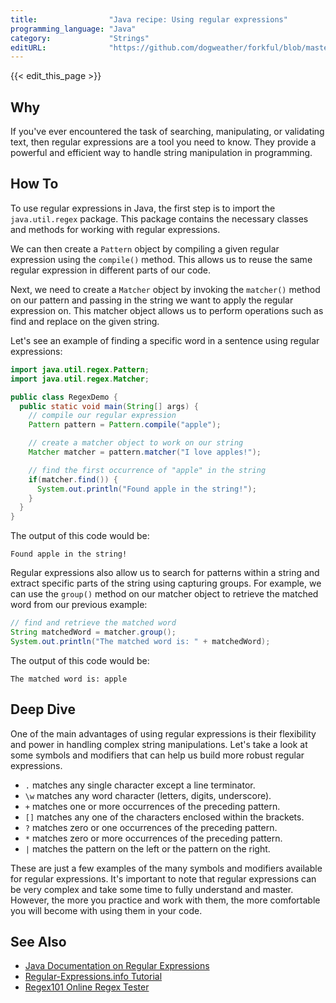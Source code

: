 ```yaml
---
title:                "Java recipe: Using regular expressions"
programming_language: "Java"
category:             "Strings"
editURL:              "https://github.com/dogweather/forkful/blob/master/content/en/java/using-regular-expressions.md"
---
```


{{< edit_this_page >}}

## Why

If you've ever encountered the task of searching, manipulating, or validating text, then regular expressions are a tool you need to know. They provide a powerful and efficient way to handle string manipulation in programming.

## How To

To use regular expressions in Java, the first step is to import the `java.util.regex` package. This package contains the necessary classes and methods for working with regular expressions. 

We can then create a `Pattern` object by compiling a given regular expression using the `compile()` method. This allows us to reuse the same regular expression in different parts of our code. 

Next, we need to create a `Matcher` object by invoking the `matcher()` method on our pattern and passing in the string we want to apply the regular expression on. This matcher object allows us to perform operations such as find and replace on the given string.

Let's see an example of finding a specific word in a sentence using regular expressions:

```Java
import java.util.regex.Pattern;
import java.util.regex.Matcher;

public class RegexDemo {
  public static void main(String[] args) {
    // compile our regular expression
    Pattern pattern = Pattern.compile("apple");

    // create a matcher object to work on our string
    Matcher matcher = pattern.matcher("I love apples!");

    // find the first occurrence of "apple" in the string
    if(matcher.find()) {
      System.out.println("Found apple in the string!");
    }
  }
}
```

The output of this code would be:

```
Found apple in the string!
```

Regular expressions also allow us to search for patterns within a string and extract specific parts of the string using capturing groups. For example, we can use the `group()` method on our matcher object to retrieve the matched word from our previous example:

```Java
// find and retrieve the matched word
String matchedWord = matcher.group();
System.out.println("The matched word is: " + matchedWord);
```

The output of this code would be:

```
The matched word is: apple
```

## Deep Dive

One of the main advantages of using regular expressions is their flexibility and power in handling complex string manipulations. Let's take a look at some symbols and modifiers that can help us build more robust regular expressions.

- `.` matches any single character except a line terminator.
- `\w` matches any word character (letters, digits, underscore).
- `+` matches one or more occurrences of the preceding pattern.
- `[]` matches any one of the characters enclosed within the brackets.
- `?` matches zero or one occurrences of the preceding pattern.
- `*` matches zero or more occurrences of the preceding pattern.
- `|` matches the pattern on the left or the pattern on the right.

These are just a few examples of the many symbols and modifiers available for regular expressions. It's important to note that regular expressions can be very complex and take some time to fully understand and master. However, the more you practice and work with them, the more comfortable you will become with using them in your code. 

## See Also

- [Java Documentation on Regular Expressions](https://docs.oracle.com/javase/8/docs/api/java/util/regex/Pattern.html)
- [Regular-Expressions.info Tutorial](https://www.regular-expressions.info/tutorial.html)
- [Regex101 Online Regex Tester](https://regex101.com/)
